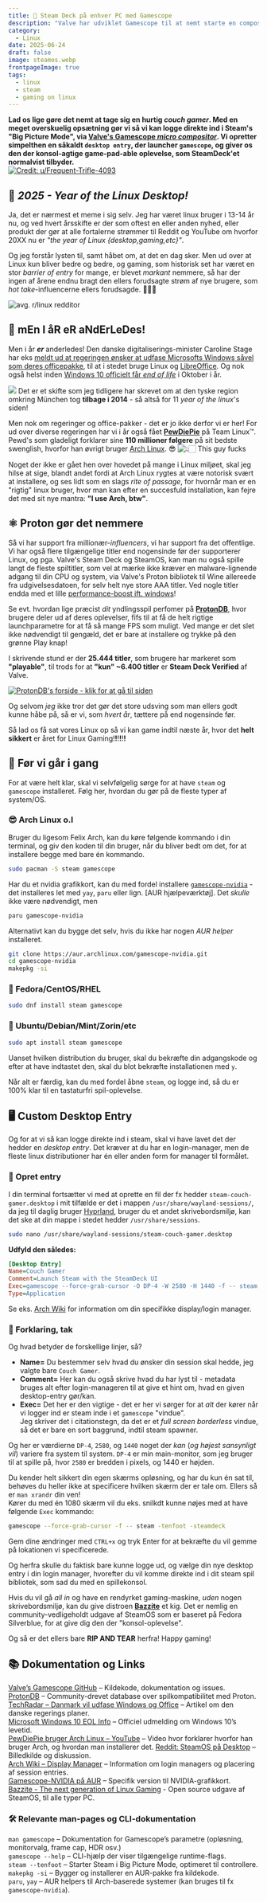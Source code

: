 ```yaml
---
title: 👾 Steam Deck på enhver PC med Gamescope
description: "Valve har udviklet Gamescope til at nemt starte en compositor med Steam kørende. Det er udviklet til deres Steam Deck, men da det er Open Source behøves man ikke engang deres dyre håndholdte konsol. Følg med her hvordan vi sætter det op på Linux"
category:
  - Linux
date: 2025-06-24
draft: false
image: steamos.webp
frontpageImage: true
tags:
  - linux
  - steam
  - gaming on linux
---
```


**Lad os lige gøre det nemt at tage sig en hurtig _couch gamer_. Med en meget overskuelig opsætning gør vi så vi kan logge direkte ind i Steam's "Big Picture Mode", via [Valve's Gamescope _micro compositor_](https://github.com/ValveSoftware/gamescope). Vi opretter simpelthen en såkaldt `desktop entry`, der launcher `gamescope`, og giver os den der konsol-agtige game-pad-able oplevelse, som SteamDeck'et normalvist tilbyder.**  
[![Credit: u/Frequent-Trifle-4093](./steamos.webp)](https://www.reddit.com/r/linux_gaming/comments/1j12dmd/official_steamos_on_my_desktop_pc/)

## 🎇 _2025 - Year of the Linux Desktop!_

Ja, det er nærmest et meme i sig selv. Jeg har været linux bruger i 13-14 år nu, og ved hvert årsskifte er der som oftest en eller anden nyhed, eller produkt der gør at alle fortalerne strømmer til Reddit og YouTube om hvorfor 20XX nu er _"the year of Linux {desktop,gaming,etc}"_.

Og jeg forstår lysten til, samt håbet om, at det en dag sker. Men ud over at Linux kun bliver bedre og bedre, og gaming, som historisk set har været en stor _barrier of entry_ for mange, er blevet _markant_ nemmere, så har der ingen af årene endnu bragt den ellers forudsagte strøm af nye brugere, som _hot take_-influencerne ellers forudsagde. 🤷🏻‍♂️

![avg. r/linux redditor](https://i.redd.it/o5newl0t13pe1.jpeg)

## 🤡 mEn I åR eR aNdErLeDes!

Men i år **_er_** anderledes! Den danske digitaliserings-minister Caroline Stage har eks [meldt ud at regeringen ønsker at udfase Microsofts Windows såvel som deres officepakke](https://www.techradar.com/pro/denmark-wants-to-replace-windows-and-office-with-linux-and-libreoffice-as-it-seeks-to-embrace-digital-sovereignty), til at i stedet bruge Linux og [LibreOffice](https://www.libreoffice.org/). Og nok også helst inden [Windows 10 officielt får _end of life_](https://support.microsoft.com/en-us/windows/windows-10-support-ends-on-october-14-2025-2ca8b313-1946-43d3-b55c-2b95b107f281) i Oktober i år.

![](https://img.ifunny.co/images/11a216b683171d693c19a2bad884f363914f0a37f9f7391e95e97f7132045360_1.jpg)
Det er et skifte som jeg tidligere har skrevet om at den tyske region omkring München tog **tilbage i 2014** - så altså for 11 _year of the linux_'s siden!

Men nok om regeringer og office-pakker - det er jo ikke derfor vi er her! For ud over diverse regeringen har vi i år også fået **[PewDiePie](https://www.youtube.com/watch?v=pVI_smLgTY0)** på Team Linux™.  
Pewd's som gladeligt forklarer sine **110 millioner følgere** på sit bedste swenglish, hvorfor han øvrigt bruger [Arch Linux](https://www.etsy.com/listing/1518384190/i-use-arch-btw-vinyl-sticker-kiss-cut). 😎
![👆🏻 This guy fucks](./pewdiepie-linux.jpg)

Noget der ikke er gået hen over hovedet på mange i Linux miljøet, skal jeg hilse at sige, blandt andet fordi at Arch Linux rygtes at være notorisk svært at installere, og ses lidt som en slags _rite of passage_, for hvornår man er en "rigtig" linux bruger, hvor man kan efter en succesfuld installation, kan fejre det med sit nye mantra: **"I use Arch, btw"**.

## ⚛️ Proton gør det nemmere

Så vi har support fra millionær-_influencers_, vi har support fra det offentlige. Vi har også flere tilgængelige titler end nogensinde før der supporterer Linux, og pga. Valve's Steam Deck og SteamOS, kan man nu også spille langt de fleste spiltitler, som vel at mærke ikke kræver en malware-lignende adgang til din CPU og system, via Valve's Proton bibliotek til Wine allereede fra udgivelsesdatoen, for selv helt nye store AAA titler. Ved nogle titler endda med et lille [performance-boost ift. windows](https://www.youtube.com/watch?v=ajVvu9M2Y-I)!

Se evt. hvordan lige præcist _dit_ yndlingsspil perfomer på **[ProtonDB](https://protondb.com)**, hvor brugere deler ud af deres oplevelser, fifs til at få de helt rigtige launchparametre for at få så mange FPS som muligt. Ved mange er det slet ikke nødvendigt til gengæld, det er bare at installere og trykke på den grønne Play knap!

I skrivende stund er der **25.444 titler**, som brugere har markeret som **"playable"**, til trods for at **"kun" ~6.400 titler** er **Steam Deck Verified** af Valve.

[![ProtonDB's forside - klik for at gå til siden](./protondb.png)](https://protondb.com)

Og selvom _jeg_ ikke tror det gør det store udsving som man ellers godt kunne håbe på, så er vi, som _hvert år_, tættere på end nogensinde før.

Så lad os få sat vores Linux op så vi kan game indtil næste år, hvor det **helt sikkert** er året for Linux Gaming!**!**!**!**!**!**

## 🛑 Før vi går i gang

For at være helt klar, skal vi selvfølgelig sørge for at have `steam` og `gamescope` installeret.
Følg her, hvordan du gør på de fleste typer af system/OS.

### 😎 Arch Linux o.l

Bruger du ligesom Felix Arch, kan du køre følgende kommando i din terminal, og giv den koden til din bruger, når du bliver bedt om det, for at installere begge med bare én kommando.

```sh
sudo pacman -S steam gamescope
```

Har du et nvidia grafikkort, kan du med fordel installere [`gamescope-nvidia`](https://aur.archlinux.org/packages?O=0&K=gamescope-nvidia) - det installeres let med `yay`, `paru` eller lign. [AUR hjælpeværktøj]. Det _skulle_ ikke være nødvendigt, men

```sh
paru gamescope-nvidia
```

Alternativt kan du bygge det selv, hvis du ikke har nogen _AUR helper_ installeret.

```sh
git clone https://aur.archlinux.com/gamescope-nvidia.git
cd gamescope-nvidia
makepkg -si
```

### 👴 Fedora/CentOS/RHEL

```sh
sudo dnf install steam gamescope
```

### 👶 Ubuntu/Debian/Mint/Zorin/etc

```sh
sudo apt install steam gamescope
```

Uanset hvilken distribution du bruger, skal du bekræfte din adgangskode og efter at have indtastet den, skal du blot bekræfte installationen med `y`.

Når alt er færdig, kan du med fordel åbne `steam`, og logge ind, så du er 100% klar til en tastaturfri spil-oplevelse.

## 🖥️ Custom Desktop Entry

Og for at vi så kan logge direkte ind i steam, skal vi have lavet det der hedder en _desktop entry_. Det kræver at du har en login-manager, men de fleste linux distributioner har én eller anden form for manager til formålet.

### 📃 Opret entry

I din terminal fortsætter vi med at oprette en fil der fx hedder `steam-couch-gamer.desktop` i mit tilfælde er det i mappen `/usr/share/wayland-sessions/`, da jeg til daglig bruger [Hyprland](https://reddit.com/r/unixporn), bruger du et andet skrivebordsmiljø, kan det ske at din mappe i stedet hedder `/usr/share/sessions`.

```bash
sudo nano /usr/share/wayland-sessions/steam-couch-gamer.desktop
```

**Udfyld den således:**

```ini
[Desktop Entry]
Name=Couch Gamer
Comment=Launch Steam with the SteamDeck UI
Exec=gamescope --force-grab-cursor -O DP-4 -W 2580 -H 1440 -f -- steam -tenfoot -steamdeck
Type=Application
```

Se eks. [Arch Wiki](https://wiki.archlinux.org/title/Display_manager) for information om din specifikke display/login manager.

### 🤔 Forklaring, tak

Og hvad betyder de forskellige linjer, så?

- **Name=**
  Du bestemmer selv hvad du ønsker din session skal hedde, jeg valgte bare `Couch Gamer`.
- **Comment=**
  Her kan du også skrive hvad du har lyst til - metadata bruges alt efter login-manageren til at give et hint om, hvad en given desktop-entry gør/kan.
- **Exec=**
  Det her er den vigtige - det er her vi sørger for at _alt_ der kører når vi logger ind er steam inde i et `gamescope` "vindue".  
  Jeg skriver det i citationstegn, da det er et _full screen borderless_ vindue, så det er bare en sort baggrund, indtil steam spawner.

Og her er værdierne `DP-4`, `2580`, og `1440` noget der _kan_ (_og højest sansynligt vil_) variere fra system til system. `DP-4` er min main-monitor, som jeg bruger til at spille på, hvor `2580` er bredden i pixels, og 1440 er højden.

Du kender helt sikkert din egen skærms opløsning, og har du kun én sat til, behøves du heller ikke at specificere hvilken skærm der er tale om. Ellers så er `man xrandr` din ven!  
Kører du med én 1080 skærm vil du eks. snilkdt kunne nøjes med at have følgende `Exec` kommando:

```sh
gamescope --force-grab-cursor -f -- steam -tenfoot -steamdeck
```

Gem dine ændringer med `CTRL+x` og tryk Enter for at bekræfte du vil gemme på lokationen vi specificerede.

Og herfra skulle du faktisk bare kunne logge ud, og vælge din nye desktop entry i din login manager, hvorefter du vil komme direkte ind i dit steam spil bibliotek, som sad du med en spillekonsol.

Hvis du vil gå _all in_ og have en rendyrket gaming-maskine, _uden_ nogen skrivebordsmiljø, kan du give distroen **[Bazzite](https://bazzite.gg/)** et kig. Det er nemlig en community-vedligeholdt udgave af SteamOS som er baseret på Fedora Silverblue, for at give dig den der "konsol-oplevelse".

Og så er det ellers bare **RIP AND TEAR** herfra! Happy gaming!

## 📚 Dokumentation og Links

[Valve’s Gamescope GitHub](https://github.com/ValveSoftware/gamescope) – Kildekode, dokumentation og issues.  
[ProtonDB](https://protondb.com) – Community-drevet database over spilkompatibilitet med Proton.  
[TechRadar – Danmark vil udfase Windows og Office](https://www.techradar.com/pro/denmark-wants-to-replace-windows-and-office-with-linux-and-libreoffice-as-it-seeks-to-embrace-digital-sovereignty) – Artikel om den danske regerings planer.  
[Microsoft Windows 10 EOL Info](https://support.microsoft.com/en-us/windows/windows-10-support-ends-on-october-14-2025-2ca8b313-1946-43d3-b55c-2b95b107f281) – Officiel udmelding om Windows 10’s levetid.  
[PewDiePie bruger Arch Linux – YouTube](https://www.youtube.com/watch?v=pVI_smLgTY0) – Video hvor forklarer hvorfor han bruger Arch, og hvordan man installerer det.
[Reddit: SteamOS på Desktop](https://www.reddit.com/r/linux_gaming/comments/1j12dmd/official_steamos_on_my_desktop_pc/) – Billedkilde og diskussion.  
[Arch Wiki – Display Manager](https://wiki.archlinux.org/title/Display_manager) – Information om login managers og placering af session entries.  
[Gamescope-NVIDIA på AUR](https://aur.archlinux.org/packages?O=0&K=gamescope-nvidia) – Specifik version til NVIDIA-grafikkort.  
[Bazzite - The next generation of Linux Gaming](https://bazzite.gg) - Open source udgave af SteamOS, til alle typer PC.

### 🛠 Relevante man-pages og CLI-dokumentation

`man gamescope` – Dokumentation for Gamescope’s parametre (opløsning, monitorvalg, frame cap, HDR osv.)  
`gamescope --help` – CLI-hjælp der viser tilgængelige runtime-flags.  
`steam --tenfoot` – Starter Steam i Big Picture Mode, optimeret til controllere.  
`makepkg -si` – Bygger og installerer en AUR-pakke fra kildekode.  
`paru`, `yay` – AUR helpers til Arch-baserede systemer (kan bruges til fx `gamescope-nvidia`).
